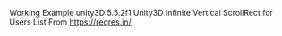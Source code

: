 Working Example unity3D 5.5.2f1
Unity3D Infinite Vertical ScrollRect for Users List From https://reqres.in/ 

